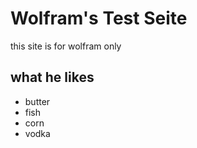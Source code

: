 # Wolfram's Test Seite

this site is for wolfram only

## what he likes
* butter
* fish
* corn
* vodka
